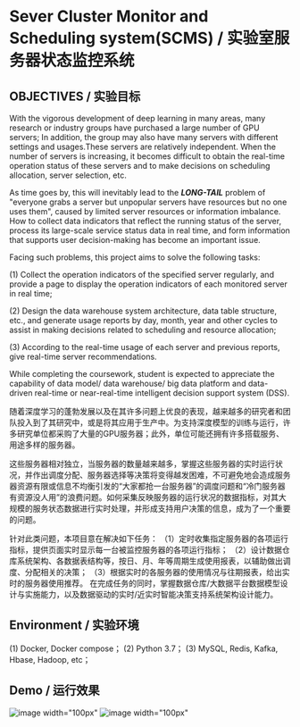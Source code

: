 # Sever Cluster Monitor and Scheduling system(SCMS) / 实验室服务器状态监控系统

 ## OBJECTIVES / 实验目标

With the vigorous development of deep learning in many areas, many research or industry groups have purchased a large number of GPU servers; In addition, the group may also have many servers with different settings and usages.These servers are relatively independent. When the number of servers is increasing, it becomes difficult to obtain the real-time operation status of these servers and to make decisions on scheduling allocation, server selection, etc.

As time goes by, this will inevitably lead to the ***LONG-TAIL*** problem of "everyone grabs a server but unpopular servers have resources but no one uses them", caused by limited server resources or information imbalance. How to collect data indicators that reflect the running status of the server, process its large-scale service status data in real time, and form information that supports user decision-making has become an important issue.

Facing such problems, this project aims to solve the following tasks:

(1) Collect the operation indicators of the specified server regularly, and provide a page to display the operation indicators of each monitored server in real time;

(2) Design the data warehouse system architecture, data table structure, etc., and generate usage reports by day, month, year and other cycles to assist in making decisions related to scheduling and resource allocation;

(3) According to the real-time usage of each server and previous reports, give real-time server recommendations.

While completing the coursework, student is expected to appreciate the capability of data model/ data warehouse/ big data platform and data-driven real-time or near-real-time intelligent decision support system (DSS).

随着深度学习的蓬勃发展以及在其许多问题上优良的表现，越来越多的研究者和团队投入到了其研究中，或是将其应用于生产中。为支持深度模型的训练与运行，许多研究单位都采购了大量的GPU服务器；此外，单位可能还拥有许多搭载服务、用途多样的服务器。

这些服务器相对独立，当服务器的数量越来越多，掌握这些服务器的实时运行状况，并作出调度分配、服务器选择等决策将变得越发困难，不可避免地会造成服务器资源有限或信息不均衡引发的“大家都抢一台服务器”的调度问题和“冷门服务器有资源没人用”的浪费问题。如何采集反映服务器的运行状况的数据指标，对其大规模的服务状态数据进行实时处理，并形成支持用户决策的信息，成为了一个重要的问题。

针对此类问题，本项目意在解决如下任务：
（1）定时收集指定服务器的各项运行指标，提供页面实时显示每一台被监控服务器的各项运行指标；
（2）设计数据仓库系统架构、各数据表结构等，按日、月、年等周期生成使用报表，以辅助做出调度、分配相关的决策；
（3）根据实时的各服务器的使用情况与往期报表，给出实时的服务器使用推荐。
在完成任务的同时，掌握数据仓库/大数据平台数据模型设计与实施能力，以及数据驱动的实时/近实时智能决策支持系统架构设计能力。

## Environment / 实验环境

(1)	Docker, Docker compose；
(2)	Python 3.7；
(3)	MySQL, Redis, Kafka, Hbase, Hadoop, etc；

## Demo / 运行效果

![image  width="100px"](https://user-images.githubusercontent.com/5326903/220550783-1a1a0066-cf48-46e7-b518-cef7428d3232.png)
![image  width="100px"](https://user-images.githubusercontent.com/5326903/220550854-956f693e-b87c-427d-9145-da20cf5d02ec.png)



